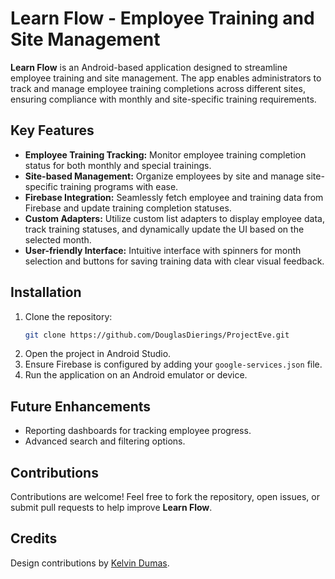 # **Learn Flow - Employee Training and Site Management**

**Learn Flow** is an Android-based application designed to streamline employee training and site management. The app enables administrators to track and manage employee training completions across different sites, ensuring compliance with monthly and site-specific training requirements.

## **Key Features**
- **Employee Training Tracking:** Monitor employee training completion status for both monthly and special trainings.
- **Site-based Management:** Organize employees by site and manage site-specific training programs with ease.
- **Firebase Integration:** Seamlessly fetch employee and training data from Firebase and update training completion statuses.
- **Custom Adapters:** Utilize custom list adapters to display employee data, track training statuses, and dynamically update the UI based on the selected month.
- **User-friendly Interface:** Intuitive interface with spinners for month selection and buttons for saving training data with clear visual feedback.

## **Installation**
1. Clone the repository:
   ```bash
   git clone https://github.com/DouglasDierings/ProjectEve.git
1. Open the project in Android Studio.
2. Ensure Firebase is configured by adding your `google-services.json` file.
3. Run the application on an Android emulator or device.

## **Future Enhancements**
- Reporting dashboards for tracking employee progress.
- Advanced search and filtering options.

## **Contributions**
Contributions are welcome! Feel free to fork the repository, open issues, or submit pull requests to help improve **Learn Flow**.
## **Credits**
Design contributions by [Kelvin Dumas](https://github.com/kelvindumas).
